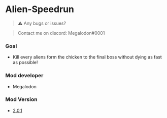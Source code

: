 # Alien-Speedrun

> ⚠️ Any bugs or issues?

> Contact me on discord: Megalodon#0001

### Goal
* Kill every aliens form the chicken to the final boss without dying as fast as possible!

### Mod developer
* Megalodon

### Mod Version
* [2.0.1](https://github.com/TheGreatMegalodon/Alien-Speedrun/blob/main/Alien-Speedrun.js)
